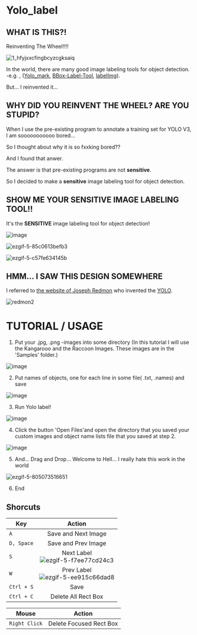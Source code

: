 # Yolo_label

## WHAT IS THIS?!
 Reinventing The Wheel!!!!
 
 ![1_hfyjxxcfingbcyzcgksaiq](https://user-images.githubusercontent.com/35001605/47629997-b47aa200-db81-11e8-8873-71ae653563e0.png)

 In the world, there are many good image labeling tools for object detection. -e.g. , ([Yolo_mark](https://github.com/AlexeyAB/Yolo_mark), [BBox-Label-Tool](https://github.com/puzzledqs/BBox-Label-Tool), [labelImg](https://github.com/tzutalin/labelImg)). 
 
But... I reinvented it...
 
## WHY DID YOU REINVENT THE WHEEL? ARE YOU STUPID?

 When I use the pre-existing program to annotate a training set for YOLO V3, I am sooooooooooo bored...
 
 So I thought about why it is so fxxking bored??

 And I found that anwer.
 
 The answer is that pre-existing programs are not **sensitive**.
 
 So I decided to make a **sensitive** image labeling tool for object detection.
 
 ## SHOW ME YOUR SENSITIVE IMAGE LABELING TOOL!!

 It's the **SENSITIVE** image labeling tool for object detection!
 
![image](https://user-images.githubusercontent.com/35001605/47644151-bd369c80-dbb0-11e8-9505-d7ada78911c2.png)

![ezgif-5-85c0613befb3](https://user-images.githubusercontent.com/35001605/47693025-3d094900-dc3b-11e8-9d96-ea2f7e37cf7a.gif)

![ezgif-5-c57fe634145b](https://user-images.githubusercontent.com/35001605/47693028-3f6ba300-dc3b-11e8-9e22-70c448d59398.gif)


 ## HMM... I SAW THIS DESIGN SOMEWHERE
  I referred to [the website of Joseph Redmon](https://pjreddie.com/darknet/
) who invented the [YOLO](https://www.youtube.com/watch?v=MPU2HistivI).

  ![redmon2](https://user-images.githubusercontent.com/35001605/47635529-a1270100-db98-11e8-8c03-1dcea7c77d1d.PNG)
# TUTORIAL / USAGE
1. Put your .jpg, .png -images into some directory
(In this tutorial I will use the Kangarooo and the Raccoon Images. These images are in the 'Samples' folder.)

![image](https://user-images.githubusercontent.com/35001605/47640641-5791e280-dba7-11e8-8709-83fba08bbbcd.png)

2. Put names of objects, one for each line in some file( .txt, .names) and save

![image](https://user-images.githubusercontent.com/35001605/47643863-0803e480-dbb0-11e8-87b1-2becf72f4a43.png)

3. Run Yolo label!

![image](https://user-images.githubusercontent.com/35001605/47644151-bd369c80-dbb0-11e8-9505-d7ada78911c2.png)

4. Click the button 'Open Files'and open the directory that you saved your custom images and object name lists file that you saved at step 2.

 ![image](https://user-images.githubusercontent.com/35001605/47694149-d20e4100-dc3f-11e8-9d97-fba87a6e1b5a.png)

5. And... Drag and Drop... Welcome to Hell... I really hate this work in the world

![ezgif-5-805073516651](https://user-images.githubusercontent.com/35001605/47698872-5bc80980-dc54-11e8-8984-e3e1230eccaf.gif)

6. End
## Shorcuts

| Key | Action |
|---|:---:|
| `A` | Save and Next Image  |
| `D, Space` | Save and Prev Image |
| `S` | Next Label <br> ![ezgif-5-f7ee77cd24c3](https://user-images.githubusercontent.com/35001605/47703190-d3049a00-dc62-11e8-846f-5bd91e98bdbc.gif)  |
| `W` | Prev Label <br> ![ezgif-5-ee915c66dad8](https://user-images.githubusercontent.com/35001605/47703191-d39d3080-dc62-11e8-800b-986ec214b80c.gif)  |
| `Ctrl + S` | Save |
| `Ctrl + C` | Delete All Rect Box |

| Mouse | Action |
|---|:---:|
| `Right Click` | Delete Focused Rect Box |

